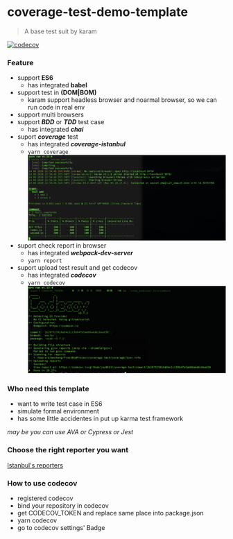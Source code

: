 # coverage-test-demo-template
> A base test suit by karam

[![codecov](https://codecov.io/gh/jay0815/coverage-test/branch/master/graph/badge.svg)](https://codecov.io/gh/jay0815/coverage-test)

### Feature

* support __ES6__
  * has integrated __babel__
* support test in __(DOM|BOM)__
  * karam support headless browser and noarmal browser, so we can run code in real env
* support multi browsers
* support ___BDD___ or ___TDD___ test case
  * has integrated ___chai___
* suport ___coverage___ test
  * has integrated ___coverage-istanbul___
  * ``` yarn coverage ```
![image](./result.png)
* suport check report in browser
  * has integrated ___webpack-dev-server___
  * ``` yarn report ```
* suport upload test result and get codecov
  * has integrated ___codecov___
  * ``` yarn codecov ```
![image](./codecov.png)


### Who need this template

* want to write test case in ES6
* simulate formal environment
* has some little accidentes in put up karma test framework

_may be you can use AVA or Cypress or Jest_

### Choose the right reporter you want

[Istanbul's reporters](https://istanbul.js.org/docs/advanced/alternative-reporters/)

### How to use codecov
  * registered codecov
  * bind your repository in codecov
  * get CODECOV_TOKEN and replace same place into package.json
  * yarn codecov
  * go to codecov settings' Badge